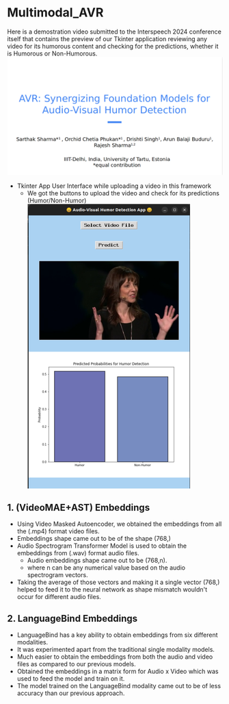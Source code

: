 # Multimodal_AVR

Here is a demostration video submitted to the Interspeech 2024 conference itself that contains the preview of our Tkinter application reviewing any video for its humorous content and checking for the predictions, whether it is Humorous or Non-Humorous.
[![Profile Banner](Interspeech_First_Intro_Page.png)](https://github.com/MT23083/Multimodal_AVR/blob/main/Interspeech_2024.mp4)


- Tkinter App User Interface while uploading a video in this framework
  - We got the buttons to upload the video and check for its predictions (Humor/Non-Humor)
![Profile Banner](Demo_APP.png)

## 1. (VideoMAE+AST) Embeddings
- Using Video Masked Autoencoder, we obtained the embeddings from all the (.mp4) format video files.
- Embeddings shape came out to be of the shape (768,)
-  Audio Spectrogram Transformer Model is used to obtain the embeddings from (.wav) format audio files.
   - Audio embeddings shape came out to be (768,n).
   - where n can be any numerical value based on the audio spectrogram vectors.
- Taking the average of those vectors and making it a single vector (768,) helped to feed it to the neural network as shape mismatch wouldn't occur for different audio files.

## 2. LanguageBind Embeddings
- LanguageBind has a key ability to obtain embeddings from six different modalities.
- It was experimented apart from the traditional single modality models.
- Much easier to obtain the embeddings from both the audio and video files as compared to our previous models.
- Obtained the embeddings in a matrix form for Audio x Video which was used to feed the model and train on it.
- The model trained on the LanguageBind modality came out to be of less accuracy than our previous approach.
  
